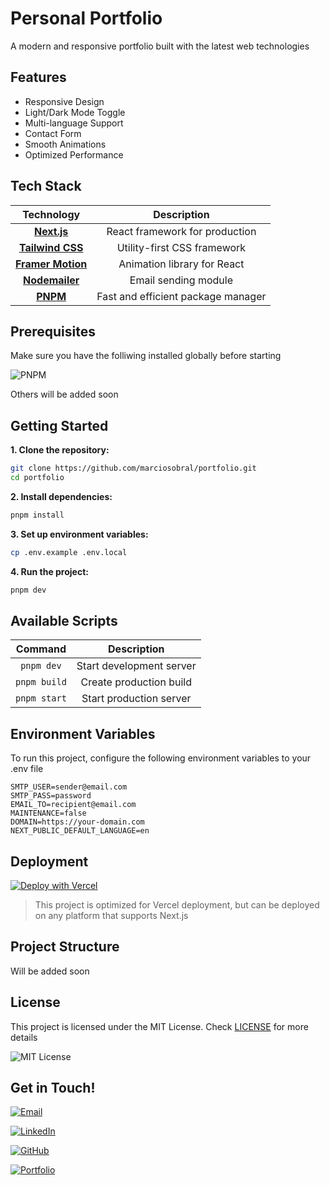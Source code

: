 # Personal Portfolio

A modern and responsive portfolio built with the latest web technologies

## Features

- Responsive Design
- Light/Dark Mode Toggle
- Multi-language Support
- Contact Form
- Smooth Animations
- Optimized Performance

## Tech Stack

|                     Technology                      |            Description             |
| :-------------------------------------------------: | :--------------------------------: |
|         **[Next.js](https://nextjs.org/)**          |   React framework for production   |
|    **[Tailwind CSS](https://tailwindcss.com/)**     |    Utility-first CSS framework     |
| **[Framer Motion](https://www.framer.com/motion/)** |    Animation library for React     |
|      **[Nodemailer](https://nodemailer.com/)**      |        Email sending module        |
|            **[PNPM](https://pnpm.io/)**             | Fast and efficient package manager |

## Prerequisites

Make sure you have the folliwing installed globally before starting

![PNPM](https://img.shields.io/badge/PNPM-latest-orange?logo=pnpm)

Others will be added soon

## Getting Started

**1. Clone the repository:**

```bash
git clone https://github.com/marciosobral/portfolio.git
cd portfolio
```

**2. Install dependencies:**

```bash
pnpm install
```

**3. Set up environment variables:**

```bash
cp .env.example .env.local
```

**4. Run the project:**

```bash
pnpm dev
```

## Available Scripts

|   Command    |       Description        |
| :----------: | :----------------------: |
|  `pnpm dev`  | Start development server |
| `pnpm build` | Create production build  |
| `pnpm start` | Start production server  |

## Environment Variables

To run this project, configure the following environment variables to your .env file

```env
SMTP_USER=sender@email.com
SMTP_PASS=password
EMAIL_TO=recipient@email.com
MAINTENANCE=false
DOMAIN=https://your-domain.com
NEXT_PUBLIC_DEFAULT_LANGUAGE=en
```

## Deployment

[![Deploy with Vercel](https://vercel.com/button)](https://vercel.com/new/clone?repository-url=https://github.com/marciosobral/portfolio)

> This project is optimized for Vercel deployment, but can be deployed on any platform that supports Next.js

## Project Structure

Will be added soon

## License

This project is licensed under the MIT License. Check [LICENSE](LICENSE) for more details

![MIT License](https://img.shields.io/badge/License-MIT-yellow.svg?style=for-the-badge)

## Get in Touch!

[![Email](https://img.shields.io/badge/Email-D14836?style=for-the-badge&logo=gmail&logoColor=white)](mailto:contato@marciosobral.com.br)

[![LinkedIn](https://img.shields.io/badge/LinkedIn-0077B5?style=for-the-badge&logo=linkedin&logoColor=white)](https://linkedin.com/in/marciosobral)

[![GitHub](https://img.shields.io/badge/GitHub-100000?style=for-the-badge&logo=github&logoColor=white)](https://github.com/marciosobral)

[![Portfolio](https://img.shields.io/badge/Portfolio-FF5722?style=for-the-badge&logo=brave&logoColor=white)](https://www.marciosobral.com.br)
